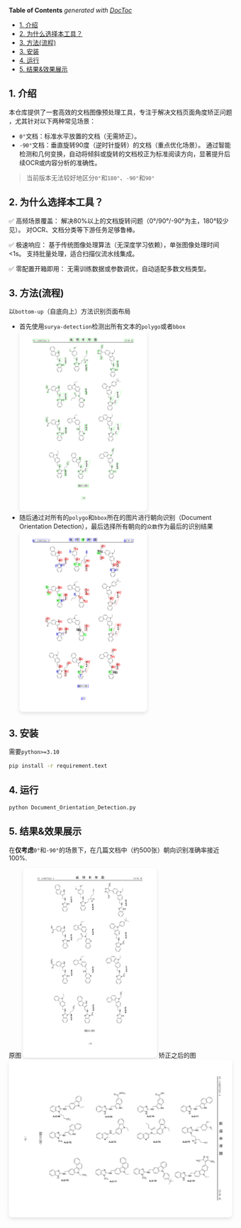 <!-- START doctoc generated TOC please keep comment here to allow auto update -->
<!-- DON'T EDIT THIS SECTION, INSTEAD RE-RUN doctoc TO UPDATE -->
**Table of Contents**  *generated with [DocToc](https://github.com/thlorenz/doctoc)*

- [1. 介绍](#1-%E4%BB%8B%E7%BB%8D)
- [2. 为什么选择本工具？​​](#2-%E4%B8%BA%E4%BB%80%E4%B9%88%E9%80%89%E6%8B%A9%E6%9C%AC%E5%B7%A5%E5%85%B7%E2%80%8B%E2%80%8B)
- [3. 方法(流程)](#3-%E6%96%B9%E6%B3%95%E6%B5%81%E7%A8%8B)
- [3. 安装](#3-%E5%AE%89%E8%A3%85)
- [4. 运行](#4-%E8%BF%90%E8%A1%8C)
- [5. 结果&效果展示](#5-%E7%BB%93%E6%9E%9C%E6%95%88%E6%9E%9C%E5%B1%95%E7%A4%BA)

<!-- END doctoc generated TOC please keep comment here to allow auto update -->


## 1. 介绍
本仓库提供了一套高效的文档图像预处理工具，专注于解决 ​​文档页面角度矫正问题​​，尤其针对以下两种常见场景：
​
* `0°`文档​​：标准水平放置的文档（无需矫正）。
* ​`-90°`文档​​：垂直旋转90度（逆时针旋转）的文档（重点优化场景）。
通过智能检测和几何变换，自动将倾斜或旋转的文档校正为标准阅读方向，显著提升后续OCR或内容分析的准确性。

> 当前版本​​无法较好地区分`0°`和`180°`​​、​`​-90°`和`90°​​`

## 2. 为什么选择本工具？​​
✅ ​​高频场景覆盖​​：
解决80%以上的文档旋转问题（0°/90°/-90°为主，180°较少见）。
对OCR、文档分类等下游任务足够鲁棒。


✅ ​​极速响应​​：
基于传统图像处理算法（无深度学习依赖），单张图像处理时间<1s。
支持批量处理，适合扫描仪流水线集成。


✅ ​​零配置开箱即用​​：
无需训练数据或参数调优，自动适配多数文档类型。

## 3. 方法(流程)
以`bottom-up`（自底向上）方法识别页面布局
* 首先使用`surya-detection`检测出所有文本的`polygo`或者`bbox`
<img src="./assets/test_image3_detection.png" style="
        max-width: 60%;
        height: auto;
        border-radius: 8px;
        box-shadow: 0 4px 8px rgba(0, 0, 0, 0.1);
        transition: transform 0.3s ease;
    ">
* 随后通过对所有的`polygo`和`bbox`所在的图片进行朝向识别（Document Orientation Detection），最后选择所有朝向的`众数`作为最后的识别结果
<img src="./assets/test_image3_anno.png" style="
        max-width: 60%;
        height: auto;
        border-radius: 8px;
        box-shadow: 0 4px 8px rgba(0, 0, 0, 0.1);
        transition: transform 0.3s ease;
    ">

## 3. 安装
需要`python>=3.10`
```cmd
pip install -r requirement.text
```

## 4. 运行
```cmd
python Document_Orientation_Detection.py
```

## 5. 结果&效果展示
在**仅考虑**​​`0°`和​​`-90°`的场景下，在几篇文档中（约500张）朝向识别准确率接近100%.

原图
<img src="./assets/test_image3.png" style="
        max-width: 60%;
        height: auto;
        border-radius: 8px;
        box-shadow: 0 4px 8px rgba(0, 0, 0, 0.1);
        transition: transform 0.3s ease;
    ">
矫正之后的图
<img src="./assets/test_image3_rotation.png" style="
        max-height: 60%;
        height: auto;
        border-radius: 8px;
        box-shadow: 0 4px 8px rgba(0, 0, 0, 0.1);
        transition: transform 0.3s ease;
    ">